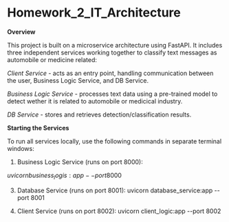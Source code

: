 # Homework_2_IT_Architecture

**Overview**

This project is built on a microservice architecture using FastAPI. It includes three independent services working together to classify text messages as automobile or medicine related:

*Client Service* - acts as an entry point, handling communication between the user, Business Logic Service, and DB Service.

*Business Logic Service* - processes text data using a pre-trained model to detect wether it is related to automobile or medicical industry.

*DB Service* - stores and retrieves detection/classification results.

**Starting the Services**

To run all services locally, use the following commands in separate terminal windows:

1. Business Logic Service (runs on port 8000):

$uvicorn business_logis:app --port 8000$


3. Database Service (runs on port 8001):
uvicorn database_service:app --port 8001

4. Client Service (runs on port 8002):
uvicorn client_logic:app --port 8002


